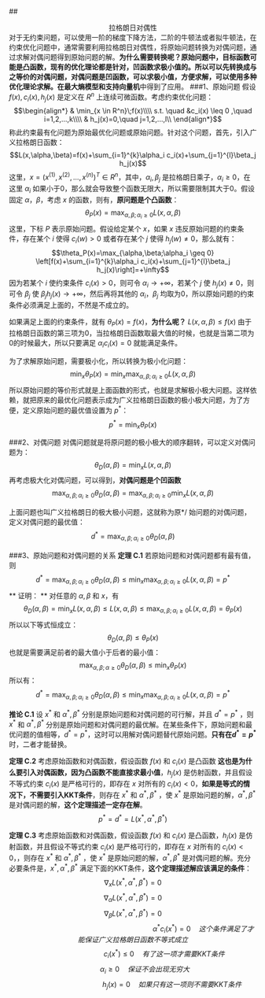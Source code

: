 ##<center>拉格朗日对偶性</center>
对于无约束问题，可以使用一阶的梯度下降方法，二阶的牛顿法或者拟牛顿法，在约束优化问题中，通常需要利用拉格朗日对偶性，将原始问题转换为对偶问题，通过求解对偶问题得到原始问题的解。**为什么需要转换呢？**原始问题中，目标函数可能是凸函数，**现有的优化理论都是针对，凹函数求极小值的**。所以可以先转换成与之等价的对偶问题，对偶问题是凹函数，可以求极小值，方便求解，可以使用多种优化理论求解。在**最大熵模型和支持向量机**中得到了应用。
###1、原始问题
假设 $f(x),c_i(x),h_j(x)$ 是定义在 $R^n$ 上连续可微函数。考虑约束优化问题：
$$\begin{align*}
& \min_{x \in R^n}\;f(x)\\\\
s.t. \quad &c_i(x) \leq 0 ,\quad i=1,2,...,k\\\\
& h_j(x)=0,\quad j=1,2,...,l\\
\end{align*}$$
称此约束最有化问题为原始最优化问题或原始问题。针对这个问题，首先，引入广义拉格朗日函数：
$$L(x,\alpha,\beta)=f(x)+\sum_{i=1}^{k}\alpha_i c_i(x)+\sum_{j=1}^{l}\beta_j h_j(x)$$
这里，$x=(x^{(1)},x^{(2)},...,x^{(n)})^T \in R^n$，其中，$\alpha_i,\beta_j$ 是拉格朗日乘子，$\alpha_i\geq 0$，在这里 $\alpha_i$ 如果小于0，那么就会导致整个函数无限大，所以需要限制其大于0。假设固定 $\alpha，\beta$，考虑 $x$ 的函数，则有，**原问题是个凸函数**：
$$\theta_P(x)=\max_{\alpha,\beta;\alpha_i \geq 0} L(x,\alpha,\beta)$$
这里，下标 $P$ 表示原始问题。假设给定某个 $x$，如果 $x$ 违反原始问题的约束条件，存在某个 $i$ 使得 $c_i(w) \gt 0$ 或者存在某个 $j$ 使得 $h_j(w)\neq 0$，那么就有：
$$\theta_P(x)=\max_{\alpha,\beta;\alpha_i \geq 0} \left[f(x)+\sum_{i=1}^{k}\alpha_i c_i(x)+\sum_{j=1}^{l}\beta_j h_j(x)\right]=+\infty$$
因为若某个 $i$ 使约束条件 $c_i(x)\gt 0$，则可令 $\alpha_i \to +\infty$，若某个 $j$ 使 $h_j(x)\neq 0$，则可令 $\beta_j$ 使 $\beta_j h_j(x)\to + \infty$，然后再将其他的 $\alpha_i，\beta_j$ 均取为0，所以原始问题的约束条件必须满足上面的，不然是不成立的。

如果满足上面的约束条件，就有 $\theta_P(x) = f(x)$，**为什么呢？** $L(x,\alpha,\beta)\leq f(x)$ 由于拉格朗日函数的第三项为0，当拉格朗日函数取最大值的时候，也就是当第二项为0的时候最大，所以只要满足 $\alpha_ic_i(x)=0$ 就能满足条件。

为了求解原始问题，需要极小化，所以转换为极小化问题：
$$\min_x \theta_P(x)=\min_x \max_{\alpha,\beta;\alpha_i \geq 0} L(x,\alpha,\beta)$$
所以原始问题的等价形式就是上面函数的形式，也就是求解极小极大问题。这样依赖，就把原来的最优化问题表示成为广义拉格朗日函数的极小极大问题，为了方便，定义原始问题的最优值设置为 $p^*$：
$$p^* = \min_x \theta_P(x)$$

###2、对偶问题
对偶问题就是将原问题的极小极大的顺序翻转，可以定义对偶问题为：
$$\theta_D(\alpha,\beta)=\min_x L(x,\alpha,\beta)$$
再考虑极大化对偶问题，可以得到，**对偶问题是个凹函数**
$$\max_{\alpha,\beta;\alpha_i \geq 0}\theta_D(\alpha,\beta)=\max_{\alpha,\beta;\alpha_i \geq 0}\min_x L(x,\alpha,\beta)$$

上面问题也叫广义拉格朗日的极大极小问题，这就称为原*/ 始问题的对偶问题，定义对偶问题的最优值：
$$d^* =\max_{\alpha,\beta;\alpha_i \geq 0}\theta_D(\alpha,\beta) $$

###3、原始问题和对偶问题的关系
**定理 C.1** 若原始问题和对偶问题都有最有值，则
$$d^* =\max_{\alpha,\beta;\alpha_i \geq 0}\theta_D(\alpha,\beta) \leq \min_x \max_{\alpha,\beta;\alpha_i \geq 0} L(x,\alpha,\beta)= p^* $$
** 证明： ** 对任意的 $\alpha,\beta$ 和 $x$，有
$$\theta_D(\alpha,\beta)=\min_x L(x,\alpha,\beta)\leq L(x,\alpha,\beta)\leq \max_{\alpha,\beta;\alpha_i \geq 0} L(x,\alpha,\beta)=\theta_P(x)$$
所以以下等式恒成立：
$$\theta_D(\alpha,\beta)\leq \theta_P(x)$$
也就是需要满足前者的最大值小于后者的最小值：
$$\max_{\alpha,\beta;\alpha \geq 0}\theta_D(\alpha,\beta)\leq \min_{x}\theta_P(x)$$
所以有：
$$d^* =\max_{\alpha,\beta;\alpha_i \geq 0}\theta_D(\alpha,\beta) \leq \min_x \max_{\alpha,\beta;\alpha_i \geq 0} L(x,\alpha,\beta)= p^* $$

**推论 C.1** 设 $x^*$ 和 $\alpha^*,\beta^*$ 分别是原始问题和对偶问题的可行解，并且 $d^*=p^*$ ，则 $x^*$ 和 $\alpha^*,\beta^*$ 分别是原始问题和对偶问题的最优解。在某些条件下，原始问题和最优问题的值相等，$d^*=p^*$，这时可以用解对偶问题替代原始问题。**只有在$d^*=p^*$** 时，二者才能替换。

**定理 C.2** 考虑原始函数和对偶函数，假设函数 $f(x)$ 和 $c_i(x)$ 是凸函数 **这也是为什么要引入对偶函数，因为凸函数不能直接求最小值**，$h_j(x)$ 是仿射函数，并且假设不等式约束 $c_i(x)$ 是严格可行的，即存在 $x$ 对所有的 $c_i(x)\lt 0$，**如果是等式的情况下，不需要引入KKT条件**，则存在 $x^*$ 和 $\alpha^*,\beta^*$ ，使 $x^*$ 是原始问题的解，$\alpha^*,\beta^*$ 是对偶问题的解，**这个定理描述一定存在解**。
$$p^*=d^*=L(x^*,\alpha^*,\beta^*)$$

**定理 C.3**
考虑原始函数和对偶函数，假设函数 $f(x)$ 和 $c_i(x)$ 是凸函数，$h_j(x)$ 是仿射函数，并且假设不等式约束 $c_i(x)$ 是严格可行的，即存在 $x$ 对所有的 $c_i(x)\lt 0$，，则存在 $x^*$ 和 $\alpha^*,\beta^*$ ，使 $x^*$ 是原始问题的解，$\alpha^*,\beta^*$ 是对偶问题的解。充分必要条件是，$x^*,\alpha^*,\beta^*$ 满足下面的KKT条件，**这个定理描述解应该满足的条件**：
$$\nabla_xL(x^*,\alpha^*,\beta^*)=0$$
$$\nabla_\alpha L(x^*,\alpha^*,\beta^*)=0$$
$$\nabla_\beta L(x^*,\alpha^*,\beta^*)=0$$
$$\qquad\qquad\qquad\qquad\qquad\qquad\qquad\qquad\qquad\alpha^*c_i(x^*)=0\quad 这个条件满足了才能保证广义拉格朗日函数不等式成立$$
$$\qquad \qquad \qquad \qquad c_i(x^*) \leq 0 \quad 有了这一项才需要KKT条件$$
$$\qquad \quad\alpha_i \geq 0 \quad 保证不会出现无穷大$$
$$\qquad \qquad \qquad \qquad \qquad h_j(x)=0 \quad 如果只有这一项则不需要KKT条件$$





